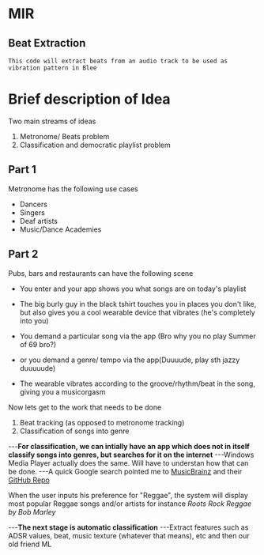 # MIR
## Beat Extraction

```
This code will extract beats from an audio track to be used as vibration pattern in Blee
```

# Brief description of Idea
Two main streams of ideas

1. Metronome/ Beats problem
2. Classification and democratic playlist problem

## Part 1
Metronome has the following use cases
* Dancers
* Singers
* Deaf artists
* Music/Dance Academies

## Part 2
Pubs, bars and restaurants can have the following scene
* You enter and your app shows you what songs are on today's playlist
* The big burly guy in the black tshirt touches you in places you don't like, but also gives you a cool wearable device that vibrates (he's completely into you)

* You demand a particular song via the app (Bro why you no play Summer of 69 bro?)
* or you demand a genre/ tempo via the app(Duuuude, play sth jazzy duuuuude)
* The wearable vibrates according to the groove/rhythm/beat in the song, giving you a musicorgasm

Now lets get to the work that needs to be done

1. Beat tracking (as opposed to metronome tracking)
2. Classification of songs into genre

---**For classification, we can intially have an app which does not in itself classify songs into genres, but searches for it on the internet**
---Windows Media Player actually does the same. Will have to understan how that can be done.
---A quick Google search pointed me to [MusicBrainz](https://www.musicbrainz.org "Website") and their [GitHub Repo](https://github.com/metabrainz/musicbrainz-server)

When the user inputs his preference for "Reggae", the system will display most popular Reggae songs and/or artists for instance *Roots Rock Reggae by Bob Marley*

---**The next stage is automatic classification** 
---Extract features such as ADSR values, beat, music texture (whatever that means), etc and then our old friend ML
